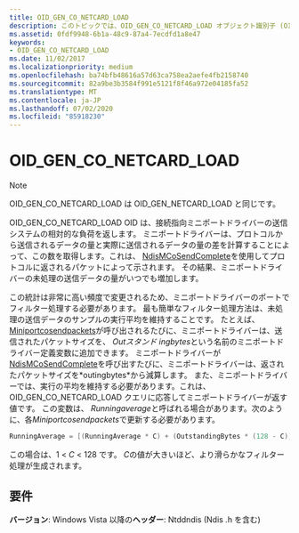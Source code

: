 ```yaml
---
title: OID_GEN_CO_NETCARD_LOAD
description: このトピックでは、OID_GEN_CO_NETCARD_LOAD オブジェクト識別子 (OID) について説明します。
ms.assetid: 0fdf9948-6b1a-48c9-87a4-7ecdfd1a8e47
keywords:
- OID_GEN_CO_NETCARD_LOAD
ms.date: 11/02/2017
ms.localizationpriority: medium
ms.openlocfilehash: ba74bfb48616a57d63ca758ea2aefe4fb2158740
ms.sourcegitcommit: 82a9be3b3584f991e5121f8f46a972e04185fa52
ms.translationtype: MT
ms.contentlocale: ja-JP
ms.lasthandoff: 07/02/2020
ms.locfileid: "85918230"
---
```

# <a name="oid_gen_co_netcard_load"></a>OID_GEN_CO_NETCARD_LOAD

> [!NOTE]
> OID_GEN_CO_NETCARD_LOAD は OID_GEN_NETCARD_LOAD と同じです。

OID_GEN_CO_NETCARD_LOAD OID は、接続指向ミニポートドライバーの送信システムの相対的な負荷を返します。 ミニポートドライバーは、プロトコルから送信されるデータの量と実際に送信されるデータの量の差を計算することによって、この数を取得します。これは、 [NdisMCoSendComplete](https://docs.microsoft.com/previous-versions/windows/hardware/network/ff553475(v=vs.85))を使用してプロトコルに返されるパケットによって示されます。 その結果、ミニポートドライバーの未処理の送信データの量がいつでも増加します。

この統計は非常に高い頻度で変更されるため、ミニポートドライバーのポートでフィルター処理する必要があります。 最も簡単なフィルター処理方法は、未処理の送信データのサンプルの実行平均を維持することです。 たとえば、 [Miniportcosendpackets](https://docs.microsoft.com/previous-versions/windows/hardware/network/ff549426(v=vs.85))が呼び出されるたびに、ミニポートドライバーは、送信されたパケットサイズを、 *Outスタンド ingbytes*という名前のミニポートドライバー定義変数に追加できます。 ミニポートドライバーが[NdisMCoSendComplete](https://docs.microsoft.com/previous-versions/windows/hardware/network/ff553475(v=vs.85))を呼び出すたびに、ミニポートドライバーは、返されたパケットサイズを*outingbytes*から減算します。 また、ミニポートドライバーでは、実行の平均を維持する必要があります。これは、OID_GEN_CO_NETCARD_LOAD クエリに応答してミニポートドライバーが返す値です。 この変数は、 *Runningaverage*と呼ばれる場合があります。次のように、各*Miniportcosendpackets*で更新する必要があります。

```c++
RunningAverage = [(RunningAverage * C) + (OutstandingBytes * (128 - C))] / 128;
```
この場合は、1 \< *C* \< 128 です。 *C*の値が大きいほど、より滑らかなフィルター処理が生成されます。

## <a name="requirements"></a>要件

**バージョン**: Windows Vista 以降の**ヘッダー**: Ntddndis (Ndis .h を含む)